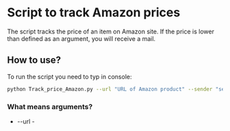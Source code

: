 # Script to track Amazon prices 
The script tracks the price of an item on Amazon site. If the price is lower than defined as an argument, you will receive a mail. 
## How to use?
To run the script you need to typ in console:
```bash
python Track_price_Amazon.py --url "URL of Amazon product" --sender "sender's gmail addres" --password "sender's password" --reciver "reciver's email" --userAgent "your user agent" --price 9999
```
### What means arguments?
- --url - 
